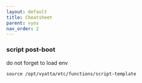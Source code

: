 ```yaml
---
layout: default
title: Cheatsheet
parent: vyos
nav_order: 2
---
```


### script post-boot

do not forget to load env
```
source /opt/vyatta/etc/functions/script-template
```
